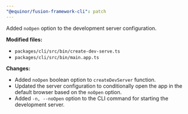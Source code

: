 ```yaml
---
"@equinor/fusion-framework-cli": patch
---
```


Added `noOpen` option to the development server configuration.

**Modified files:**
- `packages/cli/src/bin/create-dev-serve.ts`
- `packages/cli/src/bin/main.app.ts`

**Changes:**
- Added `noOpen` boolean option to `createDevServer` function.
- Updated the server configuration to conditionally open the app in the default browser based on the `noOpen` option.
- Added `-n, --noOpen` option to the CLI command for starting the development server.
